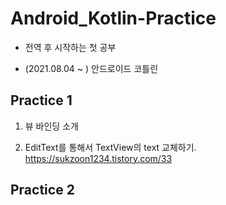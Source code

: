 # Android_Kotlin-Practice
* 전역 후 시작하는 첫 공부     
     
* (2021.08.04 ~ ) 안드로이드 코틀린 
## Practice 1     
1. 뷰 바인딩 소개      
     
2. EditText를 통해서 TextView의 text 교체하기.         
https://sukzoon1234.tistory.com/33      
## Practice 2   
